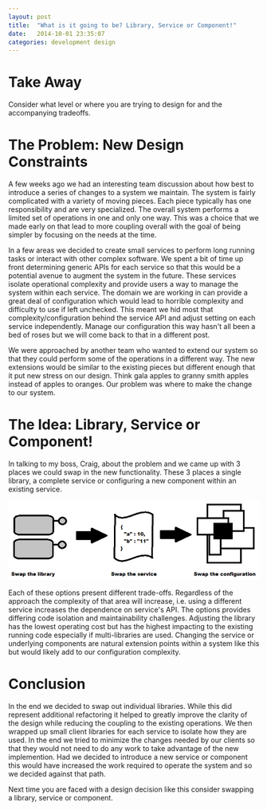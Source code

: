 ```yaml
---
layout: post
title:  "What is it going to be? Library, Service or Component!"
date:   2014-10-01 23:35:07
categories: development design
---
```


Take Away
=======================================

Consider what level or where you are trying to design for and the accompanying tradeoffs.

The Problem: New Design Constraints
=======================================

A few weeks ago we had an interesting team discussion about how best to introduce a series of changes to a system we maintain. The system is fairly complicated with a variety of moving pieces. Each piece typically has one responsibility and are very specialized. The overall system performs a limited set of operations in one and only one way. This was a choice that we made early on that lead to more coupling overall with the goal of being simpler by focusing on the needs at the time.

In a few areas we decided to create small services to perform long running tasks or interact with other complex software. We spent a bit of time up front determining generic APIs for each service so that this would be a potential avenue to augment the system in the future. These services isolate operational complexity and provide users a way to manage the system within each service. The domain we are working in can provide a great deal of configuration which would lead to horrible complexity and difficulty to use if left unchecked. This meant we hid most that complexity/configuration behind the service API and adjust setting on each service independently. Manage our configuration this way hasn't all been a bed of roses but we will come back to that in a different post.

We were approached by another team who wanted to extend our system so that they could perform some of the operations in a different way. The new extensions would be similar to the existing pieces but different enough that it put new stress on our design. Think gala apples to granny smith apples instead of apples to oranges. Our problem was where to make the change to our system.

The Idea: Library, Service or Component!
=======================================

In talking to my boss, Craig, about the problem and we came up with 3 places we could swap in the new functionality. These 3 places a single library, a complete service or configuring a new component within an existing service.

<img title="Yes, this image was made using paint." src="/images/posts/LibraryServiceOrComponent.png" />

Each of these options present different trade-offs. Regardless of the approach the complexity of that area will increase, i.e. using a different service increases the dependence on service's API. The options provides differing code isolation and maintainability challenges. Adjusting the library has the lowest operating cost but has the highest impacting to the existing running code especially if multi-libraries are used. Changing the service or underlying components are natural extension points within a system like this but would likely add to our configuration complexity.

Conclusion
=======================================

In the end we decided to swap out individual libraries. While this did represent additional refactoring it helped to greatly improve the clarity of the design while reducing the coupling to the existing operations. We then wrapped up small client libraries for each service to isolate how they are used. In the end we tried to minimize the changes needed by our clients so that they would not need to do any work to take advantage of the new implemention. Had we decided to introduce a new service or component this would have increased the work required to operate the system and so we decided against that path.

Next time you are faced with a design decision like this consider swapping a library, service or component.

